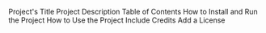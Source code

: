 Project's Title
Project Description
Table of Contents
How to Install and Run the Project
How to Use the Project
Include Credits
Add a License
